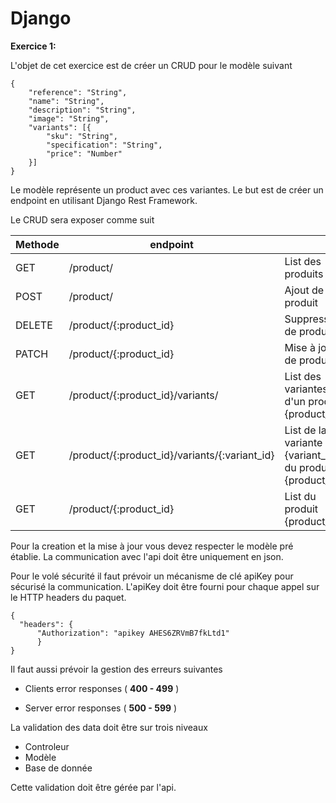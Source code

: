 # Django
**Exercice 1:**

L'objet de cet exercice est de créer un CRUD pour le modèle suivant

```
{
    "reference": "String",
    "name": "String",
    "description": "String",
    "image": "String",
    "variants": [{
        "sku": "String",
        "specification": "String",
        "price": "Number"
    }]
}

```

Le modèle représente un product avec ces variantes. Le but est de créer un endpoint en utilisant Django Rest Framework.

Le CRUD sera exposer comme suit

| Methode | endpoint                                      |                                                          |
| ------- | --------------------------------------------- | -------------------------------------------------------- |
| GET     | /product/                                     | List des produits                                        |
| POST    | /product/                                     | Ajout de produit                                         |
| DELETE  | /product/{:product_id}                        | Suppression de produit                                   |
| PATCH   | /product/{:product_id}                        | Mise à jour de produit                                   |
| GET     | /product/{:product_id}/variants/              | List des variantes d'un produit {product_id}             |
| GET     | /product/{:product_id}/variants/{:variant_id} | List de la variante {variant_id} du produit {product_id} |
| GET     | /product/{:product_id}                        | List du produit {product_id}                             |

Pour la creation et la mise à jour vous devez respecter le modèle pré établie. La communication avec l'api doit être uniquement en json.

Pour le volé sécurité il faut prévoir un mécanisme de clé apiKey pour sécurisé la communication. L'apiKey doit être fourni pour chaque appel sur le HTTP headers du paquet.

```
{
  "headers": {
      "Authorization": "apikey AHES6ZRVmB7fkLtd1"
      }
}

```

Il faut aussi prévoir la gestion des erreurs suivantes

- Clients error responses ( **400 - 499** )

- Server error responses ( **500 - 599** )

La validation des data doit être sur trois niveaux

- Controleur
- Modèle
- Base de donnée

Cette validation doit être gérée par l'api.
